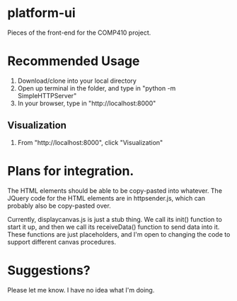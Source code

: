 # platform-ui
Pieces of the front-end for the COMP410 project.

# Recommended Usage

1. Download/clone into your local directory
2. Open up terminal in the folder, and type in "python -m SimpleHTTPServer"
3. In your browser, type in "http://localhost:8000"

## Visualization

1. From "http://localhost:8000", click "Visualization"

# Plans for integration.
The HTML elements should be able to be copy-pasted into whatever.
The JQuery code for the HTML elements are in httpsender.js, which can probably also be copy-pasted over.

Currently, displaycanvas.js is just a stub thing.
We call its init() function to start it up,
and then we call its receiveData() function to send data into it.
These functions are just placeholders, and I'm open to changing the code to support different canvas procedures.

# Suggestions?
Please let me know. I have no idea what I'm doing.
